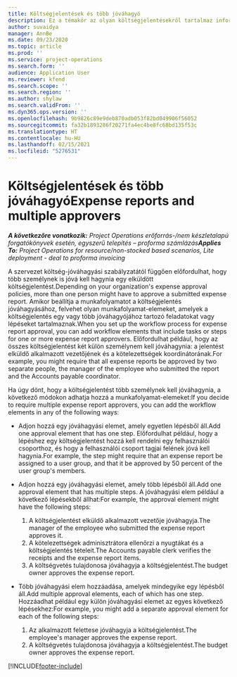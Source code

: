 ```yaml
---
title: Költségjelentések és több jóváhagyó
description: Ez a témakör az olyan költségjelentésekről tartalmaz információkat, amelyeket több személynek kell jóváhagynia.
author: suvaidya
manager: AnnBe
ms.date: 09/23/2020
ms.topic: article
ms.prod: ''
ms.service: project-operations
ms.search.form: ''
audience: Application User
ms.reviewer: kfend
ms.search.scope: ''
ms.search.region: ''
ms.author: shylaw
ms.search.validFrom: ''
ms.dyn365.ops.version: ''
ms.openlocfilehash: 9b9826c89e9deb870adb053f82bd049906f56052
ms.sourcegitcommit: fa32b1893286f20271fa4ec4be8fc68bd135f53c
ms.translationtype: HT
ms.contentlocale: hu-HU
ms.lasthandoff: 02/15/2021
ms.locfileid: "5276531"
---
```

# <a name="expense-reports-and-multiple-approvers"></a><span data-ttu-id="e67ce-103">Költségjelentések és több jóváhagyó</span><span class="sxs-lookup"><span data-stu-id="e67ce-103">Expense reports and multiple approvers</span></span>

<span data-ttu-id="e67ce-104">_**A következőre vonatkozik:** Project Operations erőforrás-/nem készletalapú forgatókönyvek esetén, egyszerű telepítés – proforma számlázás_</span><span class="sxs-lookup"><span data-stu-id="e67ce-104">_**Applies To:** Project Operations for resource/non-stocked based scenarios, Lite deployment - deal to proforma invoicing_</span></span>

<span data-ttu-id="e67ce-105">A szervezet költség-jóváhagyási szabályzatától függően előfordulhat, hogy több személynek is jóvá kell hagynia egy elküldött költségjelentést.</span><span class="sxs-lookup"><span data-stu-id="e67ce-105">Depending on your organization's expense approval policies, more than one person might have to approve a submitted expense report.</span></span> <span data-ttu-id="e67ce-106">Amikor beállítja a munkafolyamatot a költségjelentés jóváhagyásához, felvehet olyan munkafolyamat-elemeket, amelyek a költségjelentés egy vagy több jóváhagyójához tartozó feladatokat vagy lépéseket tartalmaznak.</span><span class="sxs-lookup"><span data-stu-id="e67ce-106">When you set up the workflow process for expense report approval, you can add workflow elements that include tasks or steps for one or more expense report approvers.</span></span> <span data-ttu-id="e67ce-107">Előfordulhat például, hogy az összes költségjelentést két külön személynem kell jóváhagynia: a jelentést elküldő alkalmazott vezetőjének és a kötelezettségek koordinátorának.</span><span class="sxs-lookup"><span data-stu-id="e67ce-107">For example, you might require that all expense reports be approved by two separate people, the manager of the employee who submitted the report and the Accounts payable coordinator.</span></span>

<span data-ttu-id="e67ce-108">Ha úgy dönt, hogy a költségjelentést több személynek kell jóváhagynia, a következő módokon adhatja hozzá a munkafolyamat-elemeket:</span><span class="sxs-lookup"><span data-stu-id="e67ce-108">If you decide to require multiple expense report approvers, you can add the workflow elements in any of the following ways:</span></span>

- <span data-ttu-id="e67ce-109">Adjon hozzá egy jóváhagyási elemet, amely egyetlen lépésből áll.</span><span class="sxs-lookup"><span data-stu-id="e67ce-109">Add one approval element that has one step.</span></span> <span data-ttu-id="e67ce-110">Előfordulhat például, hogy a lépéshez egy költségjelentést hozzá kell rendelni egy felhasználói csoporthoz, és hogy a felhasználói csoport tagjai felének jóvá kell hagynia.</span><span class="sxs-lookup"><span data-stu-id="e67ce-110">For example, the step might require that an expense report be assigned to a user group, and that it be approved by 50 percent of the user group's members.</span></span>
- <span data-ttu-id="e67ce-111">Adjon hozzá egy jóváhagyási elemet, amely több lépésből áll.</span><span class="sxs-lookup"><span data-stu-id="e67ce-111">Add one approval element that has multiple steps.</span></span> <span data-ttu-id="e67ce-112">A jóváhagyási elem például a következő lépésekből állhat:</span><span class="sxs-lookup"><span data-stu-id="e67ce-112">For example, the approval element might have the following steps:</span></span>

    1. <span data-ttu-id="e67ce-113">A költségjelentést elküldő alkalmazott vezetője jóváhagyja.</span><span class="sxs-lookup"><span data-stu-id="e67ce-113">The manager of the employee who submitted the expense report approves it.</span></span>
    2. <span data-ttu-id="e67ce-114">A kötelezettségek adminisztrátora ellenőrzi a nyugtákat és a költségjelentés tételeit.</span><span class="sxs-lookup"><span data-stu-id="e67ce-114">The Accounts payable clerk verifies the receipts and the expense report items.</span></span>
    3. <span data-ttu-id="e67ce-115">A költségvetés tulajdonosa jóváhagyja a költségjelentést.</span><span class="sxs-lookup"><span data-stu-id="e67ce-115">The budget owner approves the expense report.</span></span>

- <span data-ttu-id="e67ce-116">Több jóváhagyási elem hozzáadása, amelyek mindegyike egy lépésből áll.</span><span class="sxs-lookup"><span data-stu-id="e67ce-116">Add multiple approval elements, each of which has one step.</span></span> <span data-ttu-id="e67ce-117">Hozzáadhat például egy külön jóváhagyási elemet az egyes következő lépésekhez:</span><span class="sxs-lookup"><span data-stu-id="e67ce-117">For example, you might add a separate approval element for each of the following steps:</span></span>

    1. <span data-ttu-id="e67ce-118">Az alkalmazott felettese jóváhagyja a költségjelentést.</span><span class="sxs-lookup"><span data-stu-id="e67ce-118">The employee's manager approves the expense report.</span></span>
    2. <span data-ttu-id="e67ce-119">A költségvetés tulajdonosa jóváhagyja a költségjelentést.</span><span class="sxs-lookup"><span data-stu-id="e67ce-119">The budget owner approves the expense report.</span></span>


[!INCLUDE[footer-include](../includes/footer-banner.md)]